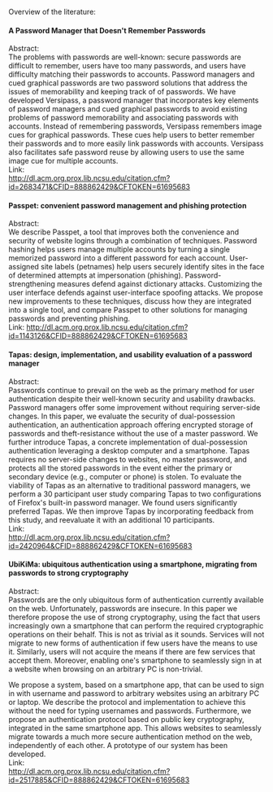 Overview of the literature:


#### A Password Manager that Doesn't Remember Passwords
Abstract:  
The problems with passwords are well-known: secure passwords are difficult to remember, users have too many passwords, and users have difficulty matching their passwords to accounts. Password managers and cued graphical passwords are two password solutions that address the issues of memorability and keeping track of of passwords. We have developed Versipass, a password manager that incorporates key elements of password managers and cued graphical passwords to avoid existing problems of password memorability and associating passwords with accounts. Instead of remembering passwords, Versipass remembers image cues for graphical passwords. These cues help users to better remember their passwords and to more easily link passwords with accounts. Versipass also facilitates safe password reuse by allowing users to use the same image cue for multiple accounts.  
Link:  
http://dl.acm.org.prox.lib.ncsu.edu/citation.cfm?id=2683471&CFID=888862429&CFTOKEN=61695683

#### Passpet: convenient password management and phishing protection
Abstract:  
We describe Passpet, a tool that improves both the convenience and security of website logins through a combination of techniques. Password hashing helps users manage multiple accounts by turning a single memorized password into a different password for each account. User-assigned site labels (petnames) help users securely identify sites in the face of determined attempts at impersonation (phishing). Password-strengthening measures defend against dictionary attacks. Customizing the user interface defends against user-interface spoofing attacks. We propose new improvements to these techniques, discuss how they are integrated into a single tool, and compare Passpet to other solutions for managing passwords and preventing phishing.  
Link:
http://dl.acm.org.prox.lib.ncsu.edu/citation.cfm?id=1143126&CFID=888862429&CFTOKEN=61695683

#### Tapas: design, implementation, and usability evaluation of a password manager
Abstract:  
Passwords continue to prevail on the web as the primary method for user authentication despite their well-known security and usability drawbacks. Password managers offer some improvement without requiring server-side changes. In this paper, we evaluate the security of dual-possession authentication, an authentication approach offering encrypted storage of passwords and theft-resistance without the use of a master password. We further introduce Tapas, a concrete implementation of dual-possession authentication leveraging a desktop computer and a smartphone. Tapas requires no server-side changes to websites, no master password, and protects all the stored passwords in the event either the primary or secondary device (e.g., computer or phone) is stolen. To evaluate the viability of Tapas as an alternative to traditional password managers, we perform a 30 participant user study comparing Tapas to two configurations of Firefox's built-in password manager. We found users significantly preferred Tapas. We then improve Tapas by incorporating feedback from this study, and reevaluate it with an additional 10 participants.  
Link:  
http://dl.acm.org.prox.lib.ncsu.edu/citation.cfm?id=2420964&CFID=888862429&CFTOKEN=61695683

#### UbiKiMa: ubiquitous authentication using a smartphone, migrating from passwords to strong cryptography
Abstract:  
Passwords are the only ubiquitous form of authentication currently available on the web. Unfortunately, passwords are insecure. In this paper we therefore propose the use of strong cryptography, using the fact that users increasingly own a smartphone that can perform the required cryptographic operations on their behalf. This is not as trivial as it sounds. Services will not migrate to new forms of authentication if few users have the means to use it. Similarly, users will not acquire the means if there are few services that accept them. Moreover, enabling one's smartphone to seamlessly sign in at a website when browsing on an arbitrary PC is non-trivial.  

We propose a system, based on a smartphone app, that can be used to sign in with username and password to arbitrary websites using an arbitrary PC or laptop. We describe the protocol and implementation to achieve this without the need for typing usernames and passwords. Furthermore, we propose an authentication protocol based on public key cryptography, integrated in the same smartphone app. This allows websites to seamlessly migrate towards a much more secure authentication method on the web, independently of each other. A prototype of our system has been developed.  
Link:  
http://dl.acm.org.prox.lib.ncsu.edu/citation.cfm?id=2517885&CFID=888862429&CFTOKEN=61695683
